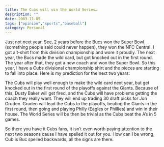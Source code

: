 ```yaml
---
title: The Cubs will win the World Series…
description: ""
date: 2003-11-05
tags: ["opinion","sports","baseball"]
category: Personal
---
```


Just not next year. See, 2 years before the Bucs won the Super Bowl (something people said could never happen), they won the NFC Central. I got a t-shirt from this division championship and wore it proudly. The next year, the Bucs made the wild card, but got knocked out in the first round. The year after that, they got a new coach and won the Super Bowl. So this year, I have a Cubs divisional championship shirt and the pieces are starting to fall into place. Here is my prediction for the next two years:

The Cubs will play well enough to make the wild card next year, but get knocked out in the first round of the playoffs against the Giants. Because of this, Dusty Baker will get fired, and the Cubs will have problems getting the coach they really want. They will end up trading 30 draft picks for Jon Gruden. Gruden will lead the Cubs to the playoffs, beating the Giants in the first round, then going and playing Philly (Eagles or Phillies) and win in their house. The World Series will be then be trivial as the Cubs beat the A’s in 5 games.

So there you have it Cubs fans, it isn’t even worth paying attention to the next two seasons cause I have spelled it out for you. How can I be wrong, Cub is Buc spelled backwards, all the signs are there.